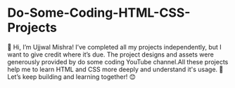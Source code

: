 # Do-Some-Coding-HTML-CSS-Projects
👋 Hi, I’m Ujjwal Mishra!  I’ve completed all my projects independently, but I want to give credit where it’s due. The project designs and assets were generously provided by do some coding YouTube channel.All these projects help me to learn HTML and CSS more deeply and understand it's usage. 🚀  Let’s keep building and learning together! 😊
